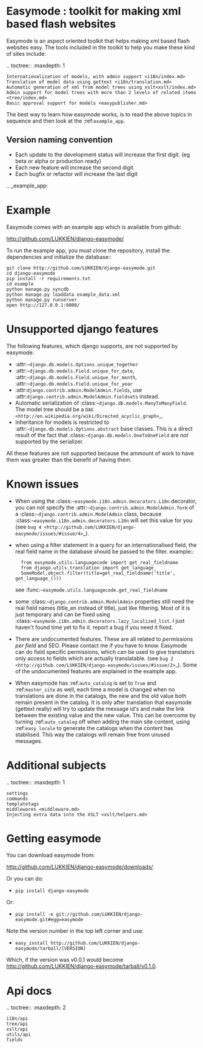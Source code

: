 Easymode : toolkit for making xml based flash websites
======================================================

Easymode is an aspect oriented toolkit that helps making xml based flash websites easy.
The tools included in the toolkit to help you make these kind of sites include:

.. toctree::
   :maxdepth: 1

    Internationalization of models, with admin support <i18n/index.md>
    Translation of model data using gettext <i18n/translation.md>
    Automatic generation of xml from model trees using xslt<xslt/index.md>
    Admin support for model trees with more than 2 levels of related items <tree/index.md>
    Basic approval support for models <easypublisher.md>

The best way to learn how easymode works, is to read the above topics in sequence
and then look at the :ref:`example_app`.

Version naming convention
-------------------------

* Each update to the development status will increase the first digit. (eg beta or alpha or production ready)
* Each new feature will increase the second digit.
* Each bugfix or refactor will increase the last digit

.. _example_app:

Example
=======

Easymode comes with an example app which is available from github:

http://github.com/LUKKIEN/django-easymode/

To run the example app, you must clone the repository, install the dependencies
and initialize the database::

    git clone http://github.com/LUKKIEN/django-easymode.git
    cd django-easymode
    pip install -r requirements.txt
    cd example
    python manage.py syncdb
    python manage.py loaddata example_data.xml
    python manage.py runserver
    open http://127.0.0.1:8000/
    
Unsupported django features
===========================

The following features, which django supports, are not supported by easymode:

- :attr:`~django.db.models.Options.unique_together`
- :attr:`~django.db.models.Field.unique_for_date`, :attr:`~django.db.models.Field.unique_for_month`,
  :attr:`~django.db.models.Field.unique_for_year`
- :attr:`django.contrib.admin.ModelAdmin.fields`, use :attr:`django.contrib.admin.ModelAdmin.fieldsets` instead.
- Automatic serialization of :class:`~django.db.models.ManyToManyField`. The model tree should 
  be a `DAG <http://en.wikipedia.org/wiki/Directed_acyclic_graph>`_.
- Inheritance for models is restricted to :attr:`~django.db.models.Options.abstract` base classes. 
  This is a direct result of the fact that :class:`~django.db.models.OneToOneField` are *not* supported by
  the serializer.

All these features are not supported because the ammount of work to have them was greater than the benefit of having them.

Known issues
============

- When using the :class:`~easymode.i18n.admin.decorators.L10n` decorator, you can not specify 
  the :attr:`~django.contrib.admin.ModelAdmin.form` of a
  :class:`~django.contrib.admin.ModelAdmin` class, because :class:`~easymode.i18n.admin.decorators.L10n` will
  set this value for you (see `bug 4 <http://github.com/LUKKIEN/django-easymode/issues/#issue/4>`_).
- when using a filter statement in a query for an internationalised field, the real field name in 
  the database should be passed to the filter.
  example::
  
        from easymode.utils.languagecode import get_real_fieldname
        from django.utils.translation import get_language_
        SomeModel.object.filter(title=get_real_fieldname('title', get_language_()))
  
  see :func:`~easymode.utils.languagecode.get_real_fieldname`
- some :class:`~django.contrib.admin.ModelAdmin` properties still need the real field names 
  (title_en instead of title), just like filtering. Most of it is just temporary and can be 
  fixed using :class:`~easymode.i18n.admin.decorators.lazy_localized_list`.
  I just haven't found time yet to fix it. report a bug if you need it fixed.
- There are undocumented features. These are all related to *permissions per field* and SEO.
  Please contact me if you have to know. Easymode can do
  field specific permissions, which can be used to give translators only access to fields
  which are actually translatable.
  (see `bug 2 <http://github.com/LUKKIEN/django-easymode/issues/#issue/2>`_).
  Some of the undocumented features are explained in the example app.
- When easymode has :ref:`auto_catalog` is set to ``True`` and :ref:`master_site` as well, each time
  a model is changed when no translations are done in the catalogs, the new and the old 
  value both remain present in the catalog. It is
  only after translation that easymode (gettext really) will try to update the message id's
  and make the link between the existing value and the new value. This can be overcome by
  turning :ref:`auto_catalog` off when adding the main site content, using :ref:`easy_locale`
  to generate the catalogs when the content has stabilised. This way the catalogs will remain
  free from unused messages.

Additional subjects
===================

.. toctree::
    :maxdepth: 1
    
    settings
    commands
    templatetags
    middlewares <middleware.md>
    Injecting extra data into the XSLT <xslt/helpers.md>

Getting easymode
================

You can download easymode from:

http://github.com/LUKKIEN/django-easymode/downloads/

Or you can do:

- ``pip install django-easymode``

Or:
- ``pip install -e git://github.com/LUKKIEN/django-easymode.git#egg=easymode``

Note the version number in the top left corner and use:

- ``easy_install http://github.com/LUKKIEN/django-easymode/tarball/[VERSION]``

Which, if the version was v0.0.1 would become http://github.com/LUKKIEN/django-easymode/tarball/v0.1.0.

Api docs
========

.. toctree::
    :maxdepth: 2

    i18n/api
    tree/api
    xslt/api
    utils/api
    fields    
    